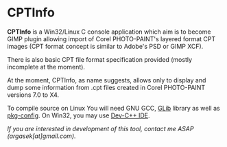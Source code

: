 # CPTInfo #

**CPTInfo** is a Win32/Linux C console application which aim is to become GIMP plugin allowing import of Corel PHOTO-PAINT's layered format CPT images (CPT format concept is similar to Adobe's PSD or GIMP XCF).

There is also basic CPT file format specification provided (mostly incomplete at the moment).

At the moment, CPTInfo, as name suggests, allows only to display and dump some information from .cpt files created in Corel PHOTO-PAINT versions 7.0 to X4.

To compile source on Linux You will need GNU GCC, [GLib](http://www.gtk.org/) library as well as [pkg-config](http://pkg-config.freedesktop.org/wiki/). On Win32, you may use [Dev-C++ IDE](http://bloodshed.net/dev/devcpp.html).

_If you are interested in development of this tool, contact me ASAP (argasek[_at_]gmail.com)._